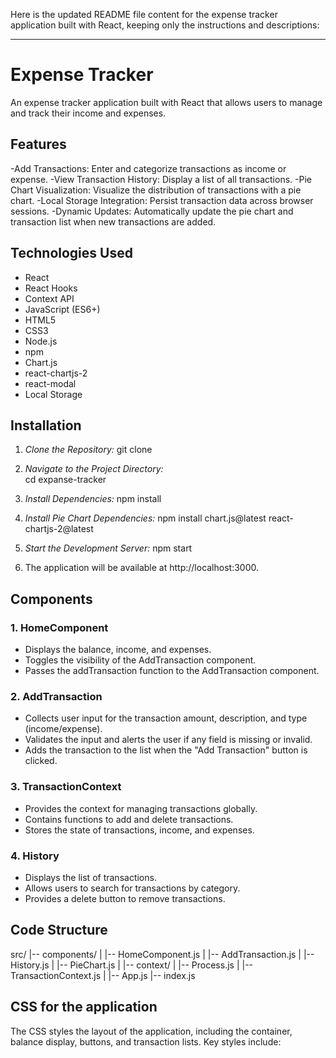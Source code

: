 Here is the updated README file content for the expense tracker application built with React, keeping only the instructions and descriptions:

---

# Expense Tracker

An expense tracker application built with React that allows users to manage and track their income and expenses.

## Features
-Add Transactions: Enter and categorize transactions as income or expense.
-View Transaction History: Display a list of all transactions.
-Pie Chart Visualization: Visualize the distribution of transactions with a pie chart.
-Local Storage Integration: Persist transaction data across browser sessions.
-Dynamic Updates: Automatically update the pie chart and transaction list when new transactions are added.

## Technologies Used

- React
- React Hooks
- Context API
- JavaScript (ES6+)
- HTML5
- CSS3
- Node.js
- npm
- Chart.js
- react-chartjs-2
- react-modal
- Local Storage

## Installation
1. *Clone the Repository:*
            git clone <repository-url>


2. *Navigate to the Project Directory:*  
            cd expanse-tracker


3. *Install Dependencies:*
            npm install


4. *Install Pie Chart Dependencies:*
            npm install chart.js@latest react-chartjs-2@latest


5. *Start the Development Server:*
            npm start

6. The application will be available at http://localhost:3000.

## Components

### 1. HomeComponent
- Displays the balance, income, and expenses.
- Toggles the visibility of the AddTransaction component.
- Passes the addTransaction function to the AddTransaction component.

### 2. AddTransaction
- Collects user input for the transaction amount, description, and type (income/expense).
- Validates the input and alerts the user if any field is missing or invalid.
- Adds the transaction to the list when the "Add Transaction" button is clicked.

### 3. TransactionContext
- Provides the context for managing transactions globally.
- Contains functions to add and delete transactions.
- Stores the state of transactions, income, and expenses.

### 4. History
- Displays the list of transactions.
- Allows users to search for transactions by category.
- Provides a delete button to remove transactions.

## Code Structure

src/
|-- components/
|   |-- HomeComponent.js
|   |-- AddTransaction.js
|   |-- History.js
|   |-- PieChart.js
|
|-- context/
|   |-- Process.js
|   |-- TransactionContext.js
|
|-- App.js
|-- index.js

## CSS for the application

The CSS styles the layout of the application, including the container, balance display, buttons, and transaction lists. Key styles include:
